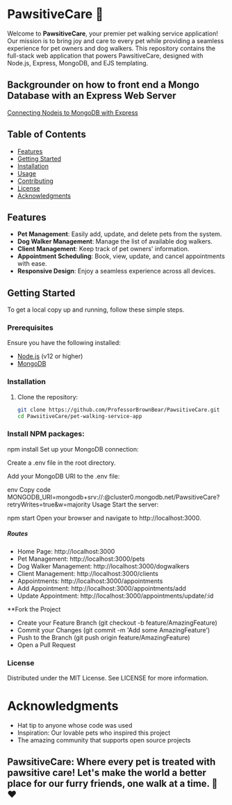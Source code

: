 # PawsitiveCare 🐾

Welcome to **PawsitiveCare**, your premier pet walking service application! Our mission is to bring joy and care to every pet while providing a seamless experience for pet owners and dog walkers. This repository contains the full-stack web application that powers PawsitiveCare, designed with Node.js, Express, MongoDB, and EJS templating.

## Backgrounder on how to front end a Mongo Database with an Express Web Server
[Connecting Nodejs to MongoDB with Express](https://www.perplexity.ai/page/Connecting-Nodejs-to-vEHEEa7yTAOgCqRIXseLrw)

## Table of Contents

- [Features](#features)
- [Getting Started](#getting-started)
- [Installation](#installation)
- [Usage](#usage)
- [Contributing](#contributing)
- [License](#license)
- [Acknowledgments](#acknowledgments)

## Features

- **Pet Management**: Easily add, update, and delete pets from the system.
- **Dog Walker Management**: Manage the list of available dog walkers.
- **Client Management**: Keep track of pet owners' information.
- **Appointment Scheduling**: Book, view, update, and cancel appointments with ease.
- **Responsive Design**: Enjoy a seamless experience across all devices.

## Getting Started

To get a local copy up and running, follow these simple steps.

### Prerequisites

Ensure you have the following installed:

- [Node.js](https://nodejs.org/) (v12 or higher)
- [MongoDB](https://www.mongodb.com/)

### Installation

1. Clone the repository:

   ```bash
   git clone https://github.com/ProfessorBrownBear/PawsitiveCare.git
   cd PawsitiveCare/pet-walking-service-app


### Install NPM packages:

npm install
Set up your MongoDB connection:

Create a .env file in the root directory.

Add your MongoDB URI to the .env file:

env
Copy code
MONGODB_URI=mongodb+srv://<username>:<password>@cluster0.mongodb.net/PawsitiveCare?retryWrites=true&w=majority
Usage
Start the server:


npm start
Open your browser and navigate to http://localhost:3000.

##### Routes
- Home Page: http://localhost:3000
- Pet Management: http://localhost:3000/pets
- Dog Walker Management: http://localhost:3000/dogwalkers
- Client Management: http://localhost:3000/clients
- Appointments: http://localhost:3000/appointments
- Add Appointment: http://localhost:3000/appointments/add
- Update Appointment: http://localhost:3000/appointments/update/:id

  
**Fork the Project
- Create your Feature Branch (git checkout -b feature/AmazingFeature)
- Commit your Changes (git commit -m 'Add some AmazingFeature')
- Push to the Branch (git push origin feature/AmazingFeature)
- Open a Pull Request

  
### License
Distributed under the MIT License. See LICENSE for more information.

# Acknowledgments
- Hat tip to anyone whose code was used
- Inspiration: Our lovable pets who inspired this project
- The amazing community that supports open source projects

## PawsitiveCare: Where every pet is treated with pawsitive care! Let's make the world a better place for our furry friends, one walk at a time. 🐶❤️
